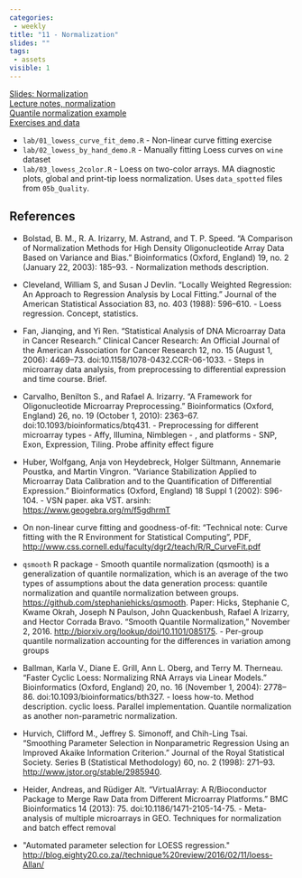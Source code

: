 ```yaml
---
categories:
 - weekly
title: "11 - Normalization"
slides: ""
tags:
 - assets
visible: 1
---
```


[Slides: Normalization]({{site.baseurl}}/presentations/06a_Normalization/06a_Normalization.pdf)  
[Lecture notes, normalization]({{site.baseurl}}/presentations/06a_Normalization/Lowess_and_affynormalization_NOTES.pdf)  
[Quantile normalization example]({{site.baseurl}}/presentations/06a_Normalization/Quantile_normalization_example.pdf)  
[Exercises and data](https://github.com/mdozmorov/BIOS567.2017/tree/gh-pages/assets/06a_Normalization)  
- `lab/01_lowess_curve_fit_demo.R` - Non-linear curve fitting exercise
- `lab/02_lowess_by_hand_demo.R` - Manually fitting Loess curves on `wine` dataset
- `lab/03_lowess_2color.R` - Loess on two-color arrays. MA diagnostic plots, global and print-tip loess normalization. Uses `data_spotted` files from `05b_Quality`.

<!--
- `lab/04_normalization_affy.R` - quantile normalization of one-color array. Uses `data_affy` files from `05b_Quality`.
- `lab/05_quantile_demo.R` - QQplot manual demo, affy quantile normalization. Uses `data_affy` files from `05b_Quality`.
-->

## References

- Bolstad, B. M., R. A. Irizarry, M. Astrand, and T. P. Speed. “A Comparison of Normalization Methods for High Density Oligonucleotide Array Data Based on Variance and Bias.” Bioinformatics (Oxford, England) 19, no. 2 (January 22, 2003): 185–93. - Normalization methods description.

- Cleveland, William S, and Susan J Devlin. “Locally Weighted Regression: An Approach to Regression Analysis by Local Fitting.” Journal of the American Statistical Association 83, no. 403 (1988): 596–610. - Loess regression. Concept, statistics.

- Fan, Jianqing, and Yi Ren. “Statistical Analysis of DNA Microarray Data in Cancer Research.” Clinical Cancer Research: An Official Journal of the American Association for Cancer Research 12, no. 15 (August 1, 2006): 4469–73. doi:10.1158/1078-0432.CCR-06-1033. - Steps in microarray data analysis, from preprocessing to differential expression and time course. Brief.

- Carvalho, Benilton S., and Rafael A. Irizarry. “A Framework for Oligonucleotide Microarray Preprocessing.” Bioinformatics (Oxford, England) 26, no. 19 (October 1, 2010): 2363–67. doi:10.1093/bioinformatics/btq431. - Preprocessing for different microarray types - Affy, Illumina, Nimblegen - , and platforms - SNP, Exon, Expression, Tiling. Probe affinity effect figure

- Huber, Wolfgang, Anja von Heydebreck, Holger Sültmann, Annemarie Poustka, and Martin Vingron. “Variance Stabilization Applied to Microarray Data Calibration and to the Quantification of Differential Expression.” Bioinformatics (Oxford, England) 18 Suppl 1 (2002): S96-104. - VSN paper. aka VST. arsinh: https://www.geogebra.org/m/f5gdhrmT

- On non-linear curve fitting and goodness-of-fit: “Technical note: Curve fitting with the R Environment for Statistical Computing”, PDF, http://www.css.cornell.edu/faculty/dgr2/teach/R/R_CurveFit.pdf

- `qsmooth` R package - Smooth quantile normalization (qsmooth) is a generalization of quantile normalization, which is an average of the two types of assumptions about the data generation process: quantile normalization and quantile normalization between groups. https://github.com/stephaniehicks/qsmooth. Paper: Hicks, Stephanie C, Kwame Okrah, Joseph N Paulson, John Quackenbush, Rafael A Irizarry, and Hector Corrada Bravo. “Smooth Quantile Normalization,” November 2, 2016. http://biorxiv.org/lookup/doi/10.1101/085175. - Per-group quantile normalization accounting for the differences in variation among groups

- Ballman, Karla V., Diane E. Grill, Ann L. Oberg, and Terry M. Therneau. “Faster Cyclic Loess: Normalizing RNA Arrays via Linear Models.” Bioinformatics (Oxford, England) 20, no. 16 (November 1, 2004): 2778–86. doi:10.1093/bioinformatics/bth327. - loess how-to. Method description. cyclic loess. Parallel implementation. Quantile normalization as another non-parametric normalization.

- Hurvich, Clifford M., Jeffrey S. Simonoff, and Chih-Ling Tsai. “Smoothing Parameter Selection in Nonparametric Regression Using an Improved Akaike Information Criterion.” Journal of the Royal Statistical Society. Series B (Statistical Methodology) 60, no. 2 (1998): 271–93. http://www.jstor.org/stable/2985940.

- Heider, Andreas, and Rüdiger Alt. “VirtualArray: A R/Bioconductor Package to Merge Raw Data from Different Microarray Platforms.” BMC Bioinformatics 14 (2013): 75. doi:10.1186/1471-2105-14-75. - Meta-analysis of multiple microarrays in GEO. Techniques for normalization and batch effect removal

- "Automated parameter selection for LOESS regression." http://blog.eighty20.co.za//technique%20review/2016/02/11/loess-Allan/ 

